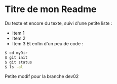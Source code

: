 # Titre de mon Readme
Du texte et encore du texte, suivi d'une petite liste :
 - Item 1
 - Item 2
 - Item 3
Et enfin d'un peu de code :
```sh
$ cd myDir
$ git init
$ git status
$ ls -al
```
Petite modif pour la branche dev02